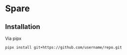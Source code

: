 # Spare

## Installation

Via pipx

```bash
pipx install git+https://github.com/username/repo.git
```
